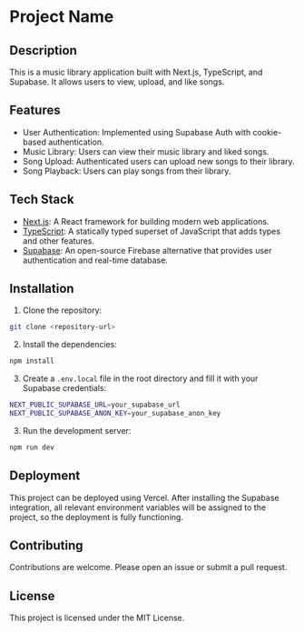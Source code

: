 # Project Name

## Description

This is a music library application built with Next.js, TypeScript, and Supabase. It allows users to view, upload, and like songs.

## Features

- User Authentication: Implemented using Supabase Auth with cookie-based authentication.
- Music Library: Users can view their music library and liked songs.
- Song Upload: Authenticated users can upload new songs to their library.
- Song Playback: Users can play songs from their library.

## Tech Stack

- [Next.js](https://nextjs.org): A React framework for building modern web applications.
- [TypeScript](https://www.typescriptlang.org): A statically typed superset of JavaScript that adds types and other features.
- [Supabase](https://supabase.io): An open-source Firebase alternative that provides user authentication and real-time database.

## Installation

1. Clone the repository:

```sh
git clone <repository-url>
```

2. Install the dependencies:

```sh
npm install
```

3. Create a `.env.local` file in the root directory and fill it with your Supabase credentials:

```sh
NEXT_PUBLIC_SUPABASE_URL=your_supabase_url
NEXT_PUBLIC_SUPABASE_ANON_KEY=your_supabase_anon_key
```

3. Run the development server:

```sh
npm run dev
```

## Deployment

This project can be deployed using Vercel. After installing the Supabase integration, all relevant environment variables will be assigned to the project, so the deployment is fully functioning.

## Contributing

Contributions are welcome. Please open an issue or submit a pull request.

## License

This project is licensed under the MIT License.